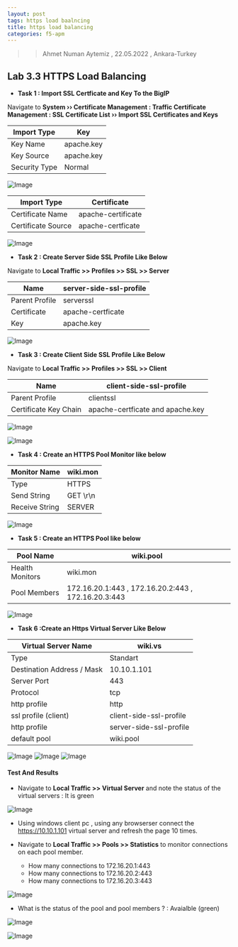 ```yaml
---
layout: post
tags: https load baalncing
title: https load balancing
categories: f5-apm
---
```


>> Ahmet Numan Aytemiz , 22.05.2022 , Ankara-Turkey

## Lab 3.3 HTTPS Load Balancing

- **Task 1 : Import SSL Certficate and Key To the BigIP**  

Navigate to **System  ››  Certificate Management : Traffic Certificate Management : SSL Certificate List  ››  Import SSL Certificates and Keys**

| Import Type       | Key         | 
| -----------       | ----------- | 
| Key Name          |  apache.key |  
| Key Source        |  apache.key | 
| Security Type     |  Normal     | 

![Image](/img/apachekey.png)

| Import Type        | Certificate | 
| -----------        | ----------- | 
| Certificate Name   |  apache-certificate |  
| Certificate Source |  apache-certficate | 

![Image](/img/apache-certificate.png)

- **Task 2 : Create Server Side SSL Profile Like Below**

Navigate to **Local Traffic >> Profiles >> SSL >> Server**

| Name               | server-side-ssl-profile | 
| -----------        | -----------             | 
| Parent Profile     |  serverssl              |  
| Certificate        |  apache-certficate      | 
| Key                |  apache.key             |

![Image](/img/server-side-ssl.png)

- **Task 3 : Create Client Side SSL Profile Like Below**

Navigate to **Local Traffic >> Profiles >> SSL >> Client**


| Name                         | client-side-ssl-profile | 
| -----------                  | -----------             | 
| Parent Profile               |  clientssl              |  
| Certificate Key Chain        |  apache-certficate and apache.key      | 



![Image](/img/client-side-ssl-profile.png)

![Image](/img/client-ssl.png)

- **Task 4 : Create an HTTPS Pool Monitor like below**

| Monitor Name      | wiki.mon | 
| -----------       | ----------- | 
| Type              |  HTTPS       |  
| Send String       |  GET \r\n   | 
| Receive String    |  SERVER     |

![Image](/img/HTTPS-MON.png)

- **Task 5 : Create an HTTPS Pool like below**

| Pool Name         | wiki.pool | 
| -----------       | -----------  | 
| Health Monitors   |  wiki.mon |  
| Pool Members      |  172.16.20.1:443 , 172.16.20.2:443 , 172.16.20.3:443 |

![Image](/img/wikipool.png)


- **Task 6 :Create an Https Virtual Server Like Below**

| Virtual Server Name        | wiki.vs                  | 
| -----------                | -----------              | 
| Type                       |  Standart                |   
| Destination Address / Mask |  10.10.1.101             | 
| Server Port                |  443                     | 
| Protocol                   |  tcp                     |
| http profile               |  http                    |
| ssl profile (client)       |  client-side-ssl-profile |
| http profile               |  server-side-ssl-profile |
| default pool               |  wiki.pool               |

![Image](/img/wikivs1.png)
![Image](/img/wikivs2.png)
![Image](/img/wikivs3.png)

#### **Test And Results**

- Navigate to **Local Traffic >> Virtual Server** and note the status of the virtual servers : It is green

![Image](/img/wikivsstatus.png)

- Using windows client pc , using any browserser connect the https://10.10.1.101 virtual server and refresh the page 10 times.

- Navigate to **Local Traffic >> Pools >> Statistics** to monitor connections on each pool member.
  - How many connections to 172.16.20.1:443
  - How many connections to 172.16.20.2:443
  - How many connections to 172.16.20.3:443

![Image](/img/wikiconenctions.png)

- What is the status of the pool and pool members ? : Avaialble (green)

![Image](/img/wikipoolstatus.png)

![Image](/img/pool-members-status.png)

